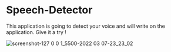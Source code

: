 # Speech-Detector

This application is going to detect your voice and will write on the application.
Give it a try !


![screenshot-127 0 0 1_5500-2022 03 07-23_23_02](https://user-images.githubusercontent.com/70627962/157090734-3e6dc298-8b95-4053-85b1-2badbaee7d31.png)
